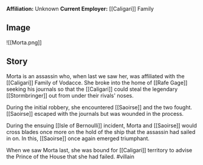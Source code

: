 **Affiliation:** Unknown
**Current Employer:** [[Caligari]] Family

## Image
![[Morta.png]]
## Story
Morta is an assassin who, when last we saw her, was affiliated with the [[Caligari]] Family of Vodacce.  She broke into the home of [[Rafe Gage]] seeking his journals so that the [[Caligari]] could steal the legendary [[Stormbringer]] out from under their rivals' noses.

During the initial robbery, she encountered [[Saoirse]] and the two fought.  [[Saoirse]] escaped with the journals but was wounded in the process.

During the ensuing [[Isle of Bernoulli]] incident, Morta and [[Saoirse]] would cross blades once more on the hold of the ship that the assassin had sailed in on.  In this, [[Saoirse]] once again emerged triumphant.

When we saw Morta last, she was bound for [[Caligari]] territory to advise the Prince of the House that she had failed.
#villain 